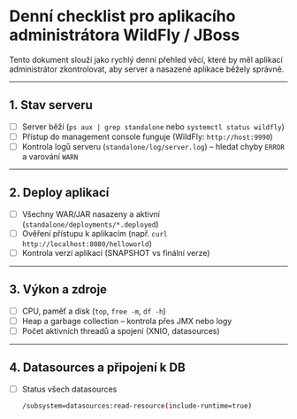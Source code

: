 # Denní checklist pro aplikacího administrátora WildFly / JBoss

Tento dokument slouží jako rychlý denní přehled věcí, které by měl aplikací administrátor zkontrolovat, aby server a nasazené aplikace běžely správně.

---

## 1. Stav serveru
- [ ] Server běží (`ps aux | grep standalone` nebo `systemctl status wildfly`)  
- [ ] Přístup do management console funguje (WildFly: `http://host:9990`)  
- [ ] Kontrola logů serveru (`standalone/log/server.log`) – hledat chyby `ERROR` a varování `WARN`

---

## 2. Deploy aplikací
- [ ] Všechny WAR/JAR nasazeny a aktivní (`standalone/deployments/*.deployed`)  
- [ ] Ověření přístupu k aplikacím (např. `curl http://localhost:8080/helloworld`)  
- [ ] Kontrola verzí aplikací (SNAPSHOT vs finální verze)

---

## 3. Výkon a zdroje
- [ ] CPU, paměť a disk (`top`, `free -m`, `df -h`)  
- [ ] Heap a garbage collection – kontrola přes JMX nebo logy  
- [ ] Počet aktivních threadů a spojení (XNIO, datasources)

---

## 4. Datasources a připojení k DB
- [ ] Status všech datasources  
  ```bash
  /subsystem=datasources:read-resource(include-runtime=true)
